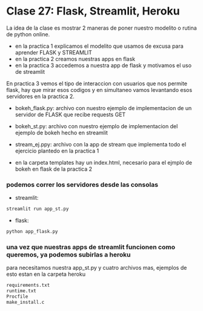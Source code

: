 # Clase 27: Flask, Streamlit, Heroku

La idea de la clase es mostrar 2 maneras de poner nuestro modelito o rutina de python online.

* en la practica 1 explicamos el modelito que usamos de excusa para aprender FLASK y STREAMLIT
* en la practica 2 creamos nuestras apps en flask 
* en la practica 3 accedemos a nuestra app de flask y motivamos el uso de streamlit

En practica 3 vemos el tipo de interaccion con usuarios que nos permite flask, hay que mirar esos codigos y en simultaneo vamos levantando esos servidores en la practica 2.

* bokeh_flask.py: archivo con nuestro ejemplo de implementacion de un servidor de FLASK que recibe requests GET
* bokeh_st.py: archivo con nuestro ejemplo de implementacion del ejemplo de bokeh hecho en streamlit
* stream_ej.ppy: archivo con la app de stream que implementa todo el ejercicio plantedo en la practica 1

* en la carpeta templates hay un index.html, necesario para el ejmplo de bokeh en flask de la practica 2


### podemos correr los servidores desde las consolas
+ streamlit: 

```bash
streamlit run app_st.py
``` 

+ flask: 

```bash
python app_flask.py
``` 
### una vez que nuestras apps de streamlit funcionen como queremos, ya podemos subirlas a heroku

para necesitamos nuestra app_st.py y cuatro archivos mas, ejemplos de esto estan en la carpeta heroku

```bash
requirements.txt
runtime.txt
Procfile
make_install.c
``` 
